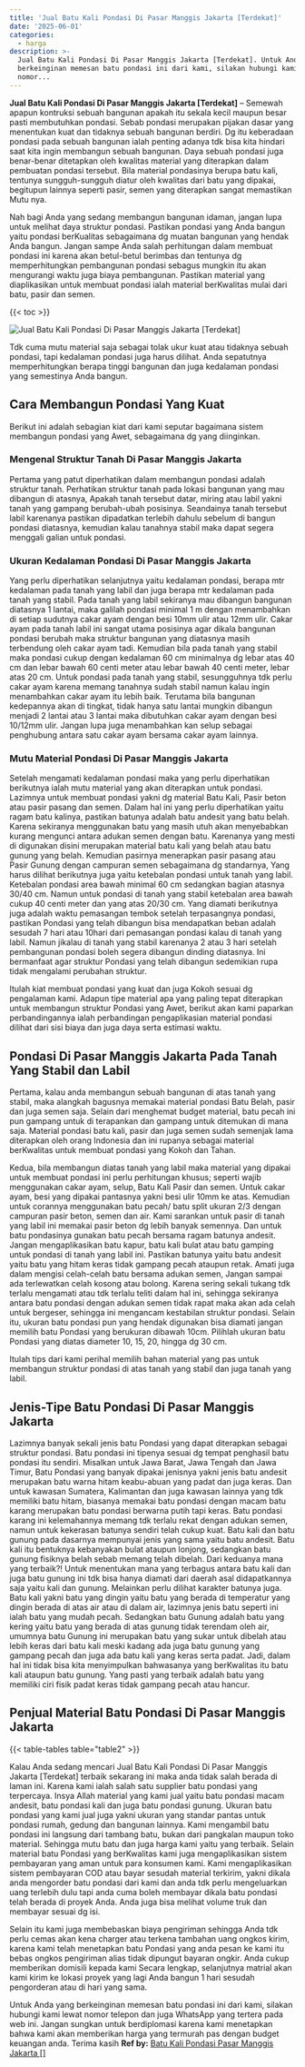 ```yaml
---
title: 'Jual Batu Kali Pondasi Di Pasar Manggis Jakarta [Terdekat]'
date: '2025-06-01'
categories:
  - harga
description: >-
  Jual Batu Kali Pondasi Di Pasar Manggis Jakarta [Terdekat]. Untuk Anda yang
  berkeinginan memesan batu pondasi ini dari kami, silakan hubungi kami lewat
  nomor...
---
```


**Jual Batu Kali Pondasi Di Pasar Manggis Jakarta \[Terdekat\]** – Semewah apapun kontruksi sebuah bangunan apakah itu sekala kecil maupun besar pasti membutuhkan pondasi. Sebab pondasi merupakan pijakan dasar yang menentukan kuat dan tidaknya sebuah bangunan berdiri. Dg itu keberadaan pondasi pada sebuah bangunan ialah penting adanya tdk bisa kita hindari saat kita ingin membangun sebuah bangunan. Daya sebuah pondasi juga benar-benar ditetapkan oleh kwalitas material yang diterapkan dalam pembuatan pondasi tersebut. Bila material pondasinya berupa batu kali, tentunya sungguh-sungguh diatur oleh kwalitas dari batu yang dipakai, begitupun lainnya seperti pasir, semen yang diterapkan sangat memastikan Mutu nya.

Nah bagi Anda yang sedang membangun bangunan idaman, jangan lupa untuk melihat daya struktur pondasi. Pastikan pondasi yang Anda bangun yaitu pondasi berKualitas sebagaimana dg muatan bangunan yang hendak Anda bangun. Jangan sampe Anda salah perhitungan dalam membuat pondasi ini karena akan betul-betul berimbas dan tentunya dg memperhitungkan pembangunan pondasi sebagus mungkin itu akan mengurangi waktu juga biaya pembangunan. Pastikan material yang diaplikasikan untuk membuat pondasi ialah material berKwalitas mulai dari batu, pasir dan semen.

{{< toc >}}

![Jual Batu Kali Pondasi Di Pasar Manggis Jakarta [Terdekat]](/images/jual-batu-kali-22.png)

Tdk cuma mutu material saja sebagai tolak ukur kuat atau tidaknya sebuah pondasi, tapi kedalaman pondasi juga harus dilihat. Anda sepatutnya memperhitungkan berapa tinggi bangunan dan juga kedalaman pondasi yang semestinya Anda bangun.

## Cara Membangun Pondasi Yang Kuat

Berikut ini adalah sebagian kiat dari kami seputar bagaimana sistem membangun pondasi yang Awet, sebagaimana dg yang diinginkan.

### Mengenal Struktur Tanah Di Pasar Manggis Jakarta

Pertama yang patut diperhatikan dalam membangun pondasi adalah struktur tanah. Perhatikan struktur tanah pada lokasi bangunan yang mau dibangun di atasnya, Apakah tanah tersebut datar, miring atau labil yakni tanah yang gampang berubah-ubah posisinya. Seandainya tanah tersebut labil karenanya pastikan dipadatkan terlebih dahulu sebelum di bangun pondasi diatasnya, kemudian kalau tanahnya stabil maka dapat segera menggali galian untuk pondasi.

### Ukuran Kedalaman Pondasi Di Pasar Manggis Jakarta

Yang perlu diperhatikan selanjutnya yaitu kedalaman pondasi, berapa mtr kedalaman pada tanah yang labil dan juga berapa mtr kedalaman pada tanah yang stabil. Pada tanah yang labil sekiranya mau dibangun bangunan diatasnya 1 lantai, maka galilah pondasi minimal 1 m dengan menambahkan di setiap sudutnya cakar ayam dengan besi 10mm ulir atau 12mm ulir. Cakar ayam pada tanah labil ini sangat utama posisinya agar dikala bangunan pondasi berubah maka struktur bangunan yang diatasnya masih terbendung oleh cakar ayam tadi. Kemudian bila pada tanah yang stabil maka pondasi cukup dengan kedalaman 60 cm minimalnya dg lebar atas 40 cm dan lebar bawah 60 centi meter atau lebar bawah 40 centi meter, lebar atas 20 cm. Untuk pondasi pada tanah yang stabil, sesungguhnya tdk perlu cakar ayam karena memang tanahnya sudah stabil namun kalau ingin menambahkan cakar ayam itu lebih baik. Terutama bila bangunan kedepannya akan di tingkat, tidak hanya satu lantai mungkin dibangun menjadi 2 lantai atau 3 lantai maka dibutuhkan cakar ayam dengan besi 10/12mm ulir. Jangan lupa juga menambahkan kan selup sebagai penghubung antara satu cakar ayam bersama cakar ayam lainnya.

### Mutu Material Pondasi Di Pasar Manggis Jakarta

Setelah mengamati kedalaman pondasi maka yang perlu diperhatikan berikutnya ialah mutu material yang akan diterapkan untuk pondasi. Lazimnya untuk membuat pondasi yakni dg material Batu Kali, Pasir beton atau pasir pasang dan semen. Dalam hal ini yang perlu diperhatikan yaitu ragam batu kalinya, pastikan batunya adalah batu andesit yang batu belah. Karena sekiranya menggunakan batu yang masih utuh akan menyebabkan kurang mengunci antara adukan semen dengan batu. Karenanya yang mesti di digunakan disini merupakan material batu kali yang belah atau batu gunung yang belah. Kemudian pasirnya menerapkan pasir pasang atau Pasir Gunung dengan campuran semen sebagaimana dg standarnya, Yang harus dilihat berikutnya juga yaitu ketebalan pondasi untuk tanah yang labil. Ketebalan pondasi area bawah minimal 60 cm sedangkan bagian atasnya 30/40 cm. Namun untuk pondasi di tanah yang stabil ketebalan area bawah cukup 40 centi meter dan yang atas 20/30 cm. Yang diamati berikutnya juga adalah waktu pemasangan tembok setelah terpasangnya pondasi, pastikan Pondasi yang telah dibangun bisa mendapatkan beban adalah sesudah 7 hari atau 10hari dari pemasangan pondasi kalau di tanah yang labil. Namun jikalau di tanah yang stabil karenanya 2 atau 3 hari setelah pembangunan pondasi boleh segera dibangun dinding diatasnya. Ini bermanfaat agar struktur Pondasi yang telah dibangun sedemikian rupa tidak mengalami perubahan struktur.

Itulah kiat membuat pondasi yang kuat dan juga Kokoh sesuai dg pengalaman kami. Adapun tipe material apa yang paling tepat diterapkan untuk membangun struktur Pondasi yang Awet, berikut akan kami paparkan perbandingannya ialah perbandingan pengaplikasian material pondasi dilihat dari sisi biaya dan juga daya serta estimasi waktu.

## Pondasi Di Pasar Manggis Jakarta Pada Tanah Yang Stabil dan Labil

Pertama, kalau anda membangun sebuah bangunan di atas tanah yang stabil, maka alangkah bagusnya memakai material pondasi Batu Belah, pasir dan juga semen saja. Selain dari menghemat budget material, batu pecah ini pun gampang untuk di terapankan dan gampang untuk ditemukan di mana saja. Material pondasi batu kali, pasir dan juga semen sudah semenjak lama diterapkan oleh orang Indonesia dan ini rupanya sebagai material berKwalitas untuk membuat pondasi yang Kokoh dan Tahan.

Kedua, bila membangun diatas tanah yang labil maka material yang dipakai untuk membuat pondasi ini perlu perhitungan khusus; seperti wajib menggunakan cakar ayam, selup, Batu Kali Pasir dan semen. Untuk cakar ayam, besi yang dipakai pantasnya yakni besi ulir 10mm ke atas. Kemudian untuk corannya menggunakan batu pecah/ batu split ukuran 2/3 dengan campuran pasir beton, semen dan air. Kami sarankan untuk pasir di tanah yang labil ini memakai pasir beton dg lebih banyak semennya. Dan untuk batu pondasinya gunakan batu pecah bersama ragam batunya andesit. Jangan mengaplikasikan batu kapur, batu kali bulat atau batu gamping untuk pondasi di tanah yang labil ini. Pastikan batunya yaitu batu andesit yaitu batu yang hitam keras tidak gampang pecah ataupun retak. Amati juga dalam mengisi celah-celah batu bersama adukan semen, Jangan sampai ada terlewatkan celah kosong atau bolong. Karena sering sekali tukang tdk terlalu mengamati atau tdk terlalu teliti dalam hal ini, sehingga sekiranya antara batu pondasi dengan adukan semen tidak rapat maka akan ada celah untuk bergeser, sehingga ini mengancam kestabilan struktur pondasi. Selain itu, ukuran batu pondasi pun yang hendak digunakan bisa diamati jangan memilih batu Pondasi yang berukuran dibawah 10cm. Pilihlah ukuran batu Pondasi yang diatas diameter 10, 15, 20, hingga dg 30 cm.

Itulah tips dari kami perihal memilih bahan material yang pas untuk membangun struktur pondasi di atas tanah yang stabil dan juga tanah yang labil.

## Jenis-Tipe Batu Pondasi Di Pasar Manggis Jakarta

Lazimnya banyak sekali jenis batu Pondasi yang dapat diterapkan sebagai struktur pondasi. Batu pondasi ini tipenya sesuai dg tempat penghasil batu pondasi itu sendiri. Misalkan untuk Jawa Barat, Jawa Tengah dan Jawa Timur, Batu Pondasi yang banyak dipakai jenisnya yakni jenis batu andesit merupakan batu warna hitam keabu-abuan yang padat dan juga keras. Dan untuk kawasan Sumatera, Kalimantan dan juga kawasan lainnya yang tdk memiliki batu hitam, biasanya memakai batu pondasi dengan macam batu karang merupakan batu pondasi berwarna putih tapi keras. Batu pondasi karang ini kelemahannya memang tdk terlalu rekat dengan adukan semen, namun untuk kekerasan batunya sendiri telah cukup kuat. Batu kali dan batu gunung pada dasarnya mempunyai jenis yang sama yaitu batu andesit. Batu kali itu bentuknya kebanyakan bulat ataupun lonjong, sedangkan batu gunung fisiknya belah sebab memang telah dibelah. Dari keduanya mana yang terbaik?! Untuk menentukan mana yang terbagus antara batu kali dan juga batu gunung ini tdk bisa hanya diamati dari daerah asal didapatkannya saja yaitu kali dan gunung. Melainkan perlu dilihat karakter batunya juga. Batu kali yakni batu yang dingin yaitu batu yang berada di temperatur yang dingin berada di atas air atau di dalam air, lazimnya jenis batu seperti ini ialah batu yang mudah pecah. Sedangkan batu Gunung adalah batu yang kering yaitu batu yang berada di atas gunung tidak terendam oleh air, umumnya batu Gunung ini merupakan batu yang sukar untuk dibelah atau lebih keras dari batu kali meski kadang ada juga batu gunung yang gampang pecah dan juga ada batu kali yang keras serta padat. Jadi, dalam hal ini tidak bisa kita menyimpulkan bahwasanya yang berKwalitas itu batu kali ataupun batu gunung. Yang pasti yang terbaik adalah batu yang memiliki ciri fisik padat keras tidak gampang pecah atau hancur.

## Penjual Material Batu Pondasi Di Pasar Manggis Jakarta

{{< table-tables table="table2" >}}

Kalau Anda sedang mencari Jual Batu Kali Pondasi Di Pasar Manggis Jakarta \[Terdekat\] terbaik sekarang ini maka anda tidak salah berada di laman ini. Karena kami ialah salah satu supplier batu pondasi yang terpercaya. Insya Allah material yang kami jual yaitu batu pondasi macam andesit, batu pondasi kali dan juga batu pondasi gunung. Ukuran batu pondasi yang kami jual juga yakni ukuran yang standar pantas untuk pondasi rumah, gedung dan bangunan lainnya. Kami mengambil batu pondasi ini langsung dari tambang batu, bukan dari pangkalan maupun toko material. Sehingga mutu batu dan juga harga kami yaitu yang terbaik. Selain material batu Pondasi yang berKwalitas kami juga mengaplikasikan sistem pembayaran yang aman untuk para konsumen kami. Kami mengaplikasikan sistem pembayaran COD atau bayar sesudah material terkirim, yakni dikala anda mengorder batu pondasi dari kami dan anda tdk perlu mengeluarkan uang terlebih dulu tapi anda cuma boleh membayar dikala batu pondasi telah berada di proyek Anda. Anda juga bisa melihat volume truk dan membayar sesuai dg isi.

Selain itu kami juga membebaskan biaya pengiriman sehingga Anda tdk perlu cemas akan kena charger atau terkena tambahan uang ongkos kirim, karena kami telah menetapkan batu Pondasi yang anda pesan ke kami itu bebas ongkos pengiriman alias tidak dipungut bayaran ongkir. Anda cukup memberikan domisili kepada kami Secara lengkap, selanjutnya matrial akan kami kirim ke lokasi proyek yang lagi Anda bangun 1 hari sesudah pengorderan atau di hari yang sama.

Untuk Anda yang berkeinginan memesan batu pondasi ini dari kami, silakan hubungi kami lewat nomor telepon dan juga WhatsApp yang tertera pada web ini. Jangan sungkan untuk berdiplomasi karena kami menetapkan bahwa kami akan memberikan harga yang termurah pas dengan budget keuangan anda. Terima kasih
**Ref by:** [Batu Kali Pondasi Pasar Manggis Jakarta []](https://id.wikipedia.org/wiki/Batu)
